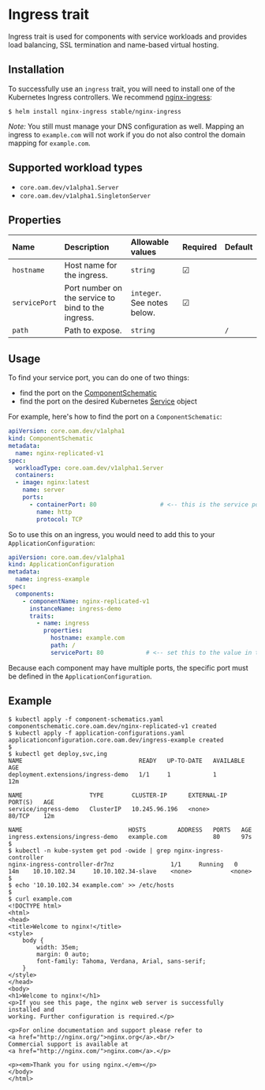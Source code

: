 # Ingress trait

Ingress trait is used for components with service workloads and provides load balancing, SSL termination and name-based virtual hosting.

## Installation

To successfully use an `ingress` trait, you will need to install one of the Kubernetes Ingress controllers. We recommend [nginx-ingress](https://hub.helm.sh/charts/stable/nginx-ingress):

```shell script
$ helm install nginx-ingress stable/nginx-ingress
```

*Note:* You still must manage your DNS configuration as well. Mapping an ingress to `example.com` will not work if you do not also control the domain mapping for `example.com`.

## Supported workload types

- `core.oam.dev/v1alpha1.Server`
- `core.oam.dev/v1alpha1.SingletonServer`

## Properties

| Name | Description | Allowable values | Required | Default |
| :-- | :--| :-- | :-- | :-- |
| `hostname` | Host name for the ingress. | `string` | &#9745; |
| `servicePort` | Port number on the service to bind to the ingress. | `integer`. See notes below. | &#9745; | 
| `path` | Path to expose. | `string` | | `/`|

## Usage
To find your service port, you can do one of two things:

- find the port on the [ComponentSchematic](https://github.com/oam-dev/spec/blob/master/3.component_model.md#port)
- find the port on the desired Kubernetes [Service](https://kubernetes.io/docs/concepts/services-networking/service/) object

For example, here's how to find the port on a `ComponentSchematic`:

```yaml
apiVersion: core.oam.dev/v1alpha1
kind: ComponentSchematic
metadata:
  name: nginx-replicated-v1
spec:
  workloadType: core.oam.dev/v1alpha1.Server
  containers:
  - image: nginx:latest
    name: server
    ports:
      - containerPort: 80                  # <-- this is the service port
        name: http
        protocol: TCP
```

So to use this on an ingress, you would need to add this to your `ApplicationConfiguration`:

```yaml
apiVersion: core.oam.dev/v1alpha1
kind: ApplicationConfiguration
metadata:
  name: ingress-example
spec:
  components:
    - componentName: nginx-replicated-v1
      instanceName: ingress-demo
      traits:
        - name: ingress
          properties:
            hostname: example.com
            path: /
            servicePort: 80            # <-- set this to the value in the component
```

Because each component may have multiple ports, the specific port must be defined in the `ApplicationConfiguration`.

## Example
```shell script
$ kubectl apply -f component-schematics.yaml 
componentschematic.core.oam.dev/nginx-replicated-v1 created
$ kubectl apply -f application-configurations.yaml 
applicationconfiguration.core.oam.dev/ingress-example created
$
$ kubectl get deploy,svc,ing
NAME                                 READY   UP-TO-DATE   AVAILABLE   AGE
deployment.extensions/ingress-demo   1/1     1            1           12m

NAME                   TYPE        CLUSTER-IP      EXTERNAL-IP   PORT(S)   AGE
service/ingress-demo   ClusterIP   10.245.96.196   <none>        80/TCP    12m

NAME                              HOSTS         ADDRESS   PORTS   AGE
ingress.extensions/ingress-demo   example.com             80      97s
$
$ kubectl -n kube-system get pod -owide | grep nginx-ingress-controller
nginx-ingress-controller-dr7nz                1/1     Running   0          14m    10.10.102.34     10.10.102.34-slave    <none>           <none>
$
$ echo '10.10.102.34 example.com' >> /etc/hosts
$
$ curl example.com
<!DOCTYPE html>
<html>
<head>
<title>Welcome to nginx!</title>
<style>
    body {
        width: 35em;
        margin: 0 auto;
        font-family: Tahoma, Verdana, Arial, sans-serif;
    }
</style>
</head>
<body>
<h1>Welcome to nginx!</h1>
<p>If you see this page, the nginx web server is successfully installed and
working. Further configuration is required.</p>

<p>For online documentation and support please refer to
<a href="http://nginx.org/">nginx.org</a>.<br/>
Commercial support is available at
<a href="http://nginx.com/">nginx.com</a>.</p>

<p><em>Thank you for using nginx.</em></p>
</body>
</html>
```
